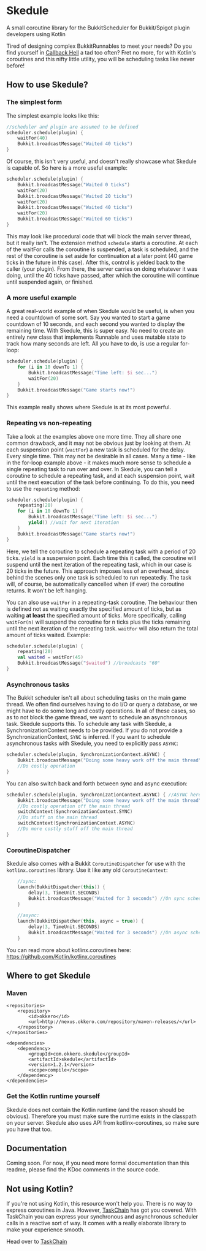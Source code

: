 # Skedule
A small coroutine library for the BukkitScheduler for Bukkit/Spigot plugin developers using Kotlin

Tired of designing complex BukkitRunnables to meet your needs? Do you find yourself in [Callback Hell](http://callbackhell.com/) a tad too often?
Fret no more, for with Kotlin's coroutines and this nifty little utility, you will be scheduling tasks like never before!

## How to use Skedule?
### The simplest form
The simplest example looks like this:
```kotlin
//scheduler and plugin are assumed to be defined
scheduler.schedule(plugin) {
    waitFor(40)
    Bukkit.broadcastMessage("Waited 40 ticks")
}
```
Of course, this isn't very useful, and doesn't really showcase what Skedule is capable of.
So here is a more useful example:
```kotlin
scheduler.schedule(plugin) {
    Bukkit.broadcastMessage("Waited 0 ticks")
    waitFor(20)
    Bukkit.broadcastMessage("Waited 20 ticks")
    waitFor(20)
    Bukkit.broadcastMessage("Waited 40 ticks")
    waitFor(20)
    Bukkit.broadcastMessage("Waited 60 ticks")
}
```
This may look like procedural code that will block the main server thread, but it really isn't.
The extension method `schedule` starts a coroutine. At each of the waitFor calls the coroutine is suspended,
a task is scheduled, and the rest of the coroutine is set aside for continuation at a later point
(40 game ticks in the future in this case). After this, control is yielded back to the caller (your plugin).
From there, the server carries on doing whatever it was doing, until the 40 ticks have passed, after which
the coroutine will continue until suspended again, or finished.

### A more useful example
A great real-world example of when Skedule would be useful, is when you need a countdown of some sort.
Say you wanted to start a game countdown of 10 seconds, and each second you wanted to display the
remaining time. With Skedule, this is super easy. No need to create an entirely new class that implements
Runnable and uses mutable state to track how many seconds are left. All you have to do, is use a regular
for-loop:
```kotlin
scheduler.schedule(plugin) {
    for (i in 10 downTo 1) {
        Bukkit.broadcastMessage("Time left: $i sec...")
        waitFor(20)
    }
    Bukkit.broadcastMessage("Game starts now!")
}
```
This example really shows where Skedule is at its most powerful.

### Repeating vs non-repeating
Take a look at the examples above one more time. They all share one common drawback, and it may not be
obvious just by looking at them. At each suspension point (`waitFor`) a new task is scheduled for the delay.
Every single time. This may not be desirable in all cases. Many a time - like in the for-loop example
above - it makes much more sense to schedule a single repeating task to run over and over. In Skedule, you
can tell a coroutine to schedule a repeating task, and at each suspension point, wait until the next execution
of the task before continuing. To do this, you need to use the `repeating` method:
```kotlin
scheduler.schedule(plugin) {
    repeating(20)
    for (i in 10 downTo 1) {
        Bukkit.broadcastMessage("Time left: $i sec...")
        yield() //wait for next iteration
    }
    Bukkit.broadcastMessage("Game starts now!")
}
```
Here, we tell the coroutine to schedule a repeating task with a period of 20 ticks. `yield` is a suspension point.
Each time this it called, the coroutine will suspend until the next iteration of the repeating task, which in
our case is 20 ticks in the future. This approach imposes less of an overhead, since behind the scenes only one
task is scheduled to run repeatedly. The task will, of course, be automatically cancelled when (if ever) the
coroutine returns. It won't be left hanging.

You can also use `waitFor` in a repeating-task coroutine. The behaviour then is defined not as waiting exactly
the specified amount of ticks, but as waiting **at least** the specified amount of ticks. More specifically, calling
`waitFor(n)` will suspend the coroutine for n ticks plus the ticks remaining until the next iteration of the
repeating task. `waitFor` will also return the total amount of ticks waited. Example:
```kotlin
scheduler.schedule(plugin) {
    repeating(20)
    val waited = waitFor(45)
    Bukkit.broadcastMessage("$waited") //broadcasts "60"
}
```

### Asynchronous tasks
The Bukkit scheduler isn't all about scheduling tasks on the main game thread. We often find ourselves
having to do I/O or query a database, or we might have to do some long and costly operations. In all of
these cases, so as to not block the game thread, we want to schedule an asynchronous task. Skedule supports
this. To schedule any task with Skedule, a SynchronizationContext needs to be provided. If you do not provide
a SynchronizationContext, `SYNC` is inferred. If you want to schedule asynchronous tasks with Skedule, you
need to explicitly pass `ASYNC`:
```kotlin
scheduler.schedule(plugin, SynchronizationContext.ASYNC) {
    Bukkit.broadcastMessage("Doing some heavy work off the main thread")
    //Do costly operation
}
```
You can also switch back and forth between sync and async execution:
```kotlin
scheduler.schedule(plugin, SynchronizationContext.ASYNC) { //ASYNC here specifies the initial context
    Bukkit.broadcastMessage("Doing some heavy work off the main thread")
    //Do costly operation off the main thread
    switchContext(SynchronizationContext.SYNC)
    //Do stuff on the main thread
    switchContext(SynchronizationContext.ASYNC)
    //Do more costly stuff off the main thread
}
```

### CoroutineDispatcher
Skedule also comes with a Bukkit `CoroutineDispatcher` for use with the `kotlinx.coroutines` library. Use it like any old
`CoroutineContext`:
```kotlin
    //sync:
    launch(BukkitDispatcher(this)) {
        delay(3, TimeUnit.SECONDS)
        Bukkit.broadcastMessage("Waited for 3 seconds") //On sync scheduler thread
    }
    
    //async:
    launch(BukkitDispatcher(this, async = true)) {
        delay(3, TimeUnit.SECONDS)
        Bukkit.broadcastMessage("Waited for 3 seconds") //On async scheduler thread
    }
```

You can read more about kotlinx.coroutines here:  
https://github.com/Kotlin/kotlinx.coroutines

## Where to get Skedule
### Maven
```maven
<repositories>
    <repository>
        <id>okkero</id>
        <url>http://nexus.okkero.com/repository/maven-releases/</url>
    </repository>
</repositories>
```
```maven
<dependencies>
    <dependency>
        <groupId>com.okkero.skedule</groupId>
        <artifactId>skedule</artifactId>
        <version>1.2.1</version>
        <scope>compile</scope>
    </dependency>
</dependencies>
```

### Get the Kotlin runtime yourself
Skedule does not contain the Kotlin runtime (and the reason should be obvious).
Therefore you must make sure the runtime exists in the classpath on your server.
Skedule also uses API from kotlinx-coroutines, so make sure you have that too.

## Documentation
Coming soon. For now, if you need more formal documentation than
this readme, please find the KDoc comments in the source code.

## Not using Kotlin?
If you're not using Kotlin, this resource won't help you. There is no way to express coroutines in
Java. However, [TaskChain](https://github.com/aikar/TaskChain) has got you covered. With TaskChain
you can express your synchronous and asynchronous scheduler calls in a reactive sort of way. It
comes with a really elaborate library to make your experience smooth.

Head over to [TaskChain](https://github.com/aikar/TaskChain)
